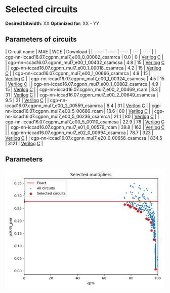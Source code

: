 
Selected circuits
===================
**Desired bitwidth**: XX
**Optimized for**: XX - YY


Parameters of circuits
----------------------------

| Circuit name | MAE | WCE | Download |
| ----- |  ---- | ---- | --- | ---- | 
| cgp-nn-iccad16.07.cgpnn_mul7_e00_0_00002_csamrca | 0.0 | 0 |  [Verilog](cgp-nn-iccad16.07.cgpnn_mul7_e00_0_00002_csamrca.v) [C](cgp-nn-iccad16.07.cgpnn_mul7_e00_0_00002_csamrca.c) |
| cgp-nn-iccad16.07.cgpnn_mul7_e00_1_00432_csamcsa | 4.8 | 15 |  [Verilog](cgp-nn-iccad16.07.cgpnn_mul7_e00_1_00432_csamcsa.v) [C](cgp-nn-iccad16.07.cgpnn_mul7_e00_1_00432_csamcsa.c) |
| cgp-nn-iccad16.07.cgpnn_mul7_e00_1_00018_csamrca | 4.2 | 15 |  [Verilog](cgp-nn-iccad16.07.cgpnn_mul7_e00_1_00018_csamrca.v) [C](cgp-nn-iccad16.07.cgpnn_mul7_e00_1_00018_csamrca.c) |
| cgp-nn-iccad16.07.cgpnn_mul7_e00_1_00666_csamrca | 4.9 | 15 |  [Verilog](cgp-nn-iccad16.07.cgpnn_mul7_e00_1_00666_csamrca.v) [C](cgp-nn-iccad16.07.cgpnn_mul7_e00_1_00666_csamrca.c) |
| cgp-nn-iccad16.07.cgpnn_mul7_e00_1_00324_csamcsa | 4.5 | 15 |  [Verilog](cgp-nn-iccad16.07.cgpnn_mul7_e00_1_00324_csamcsa.v) [C](cgp-nn-iccad16.07.cgpnn_mul7_e00_1_00324_csamcsa.c) |
| cgp-nn-iccad16.07.cgpnn_mul7_e00_1_00882_csamrca | 4.9 | 15 |  [Verilog](cgp-nn-iccad16.07.cgpnn_mul7_e00_1_00882_csamrca.v) [C](cgp-nn-iccad16.07.cgpnn_mul7_e00_1_00882_csamrca.c) |
| cgp-nn-iccad16.07.cgpnn_mul7_e00_2_00469_rcam | 8.3 | 31 |  [Verilog](cgp-nn-iccad16.07.cgpnn_mul7_e00_2_00469_rcam.v) [C](cgp-nn-iccad16.07.cgpnn_mul7_e00_2_00469_rcam.c) |
| cgp-nn-iccad16.07.cgpnn_mul7_e00_2_00649_csamcsa | 9.5 | 31 |  [Verilog](cgp-nn-iccad16.07.cgpnn_mul7_e00_2_00649_csamcsa.v) [C](cgp-nn-iccad16.07.cgpnn_mul7_e00_2_00649_csamcsa.c) |
| cgp-nn-iccad16.07.cgpnn_mul7_e00_2_00559_csamrca | 8.4 | 31 |  [Verilog](cgp-nn-iccad16.07.cgpnn_mul7_e00_2_00559_csamrca.v) [C](cgp-nn-iccad16.07.cgpnn_mul7_e00_2_00559_csamrca.c) |
| cgp-nn-iccad16.07.cgpnn_mul7_e00_5_00686_rcam | 18.6 | 80 |  [Verilog](cgp-nn-iccad16.07.cgpnn_mul7_e00_5_00686_rcam.v) [C](cgp-nn-iccad16.07.cgpnn_mul7_e00_5_00686_rcam.c) |
| cgp-nn-iccad16.07.cgpnn_mul7_e00_5_00236_csamrca | 21.1 | 80 |  [Verilog](cgp-nn-iccad16.07.cgpnn_mul7_e00_5_00236_csamrca.v) [C](cgp-nn-iccad16.07.cgpnn_mul7_e00_5_00236_csamrca.c) |
| cgp-nn-iccad16.07.cgpnn_mul7_e00_5_00110_csamcsa | 22.9 | 78 |  [Verilog](cgp-nn-iccad16.07.cgpnn_mul7_e00_5_00110_csamcsa.v) [C](cgp-nn-iccad16.07.cgpnn_mul7_e00_5_00110_csamcsa.c) |
| cgp-nn-iccad16.07.cgpnn_mul7_e01_0_00579_rcam | 39.8 | 162 |  [Verilog](cgp-nn-iccad16.07.cgpnn_mul7_e01_0_00579_rcam.v) [C](cgp-nn-iccad16.07.cgpnn_mul7_e01_0_00579_rcam.c) |
| cgp-nn-iccad16.07.cgpnn_mul7_e02_0_00994_csamrca | 78.7 | 323 |  [Verilog](cgp-nn-iccad16.07.cgpnn_mul7_e02_0_00994_csamrca.v) [C](cgp-nn-iccad16.07.cgpnn_mul7_e02_0_00994_csamrca.c) |
| cgp-nn-iccad16.07.cgpnn_mul7_e20_0_00656_csamcsa | 834.5 | 3121 |  [Verilog](cgp-nn-iccad16.07.cgpnn_mul7_e20_0_00656_csamcsa.v) [C](cgp-nn-iccad16.07.cgpnn_mul7_e20_0_00656_csamcsa.c) |

Parameters
--------------
![Parameters figure](fig.png)
         